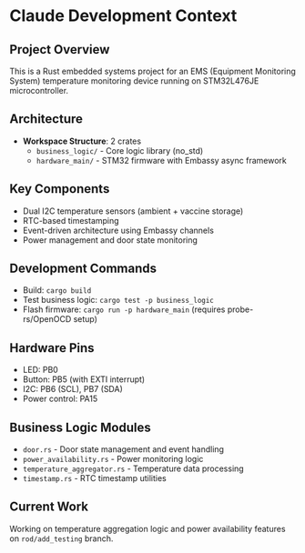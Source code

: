 # Claude Development Context

## Project Overview
This is a Rust embedded systems project for an EMS (Equipment Monitoring System) temperature monitoring device running on STM32L476JE microcontroller.

## Architecture
- **Workspace Structure**: 2 crates
  - `business_logic/` - Core logic library (no_std)
  - `hardware_main/` - STM32 firmware with Embassy async framework

## Key Components
- Dual I2C temperature sensors (ambient + vaccine storage)
- RTC-based timestamping
- Event-driven architecture using Embassy channels
- Power management and door state monitoring

## Development Commands
- Build: `cargo build`
- Test business logic: `cargo test -p business_logic`
- Flash firmware: `cargo run -p hardware_main` (requires probe-rs/OpenOCD setup)

## Hardware Pins
- LED: PB0
- Button: PB5 (with EXTI interrupt)
- I2C: PB6 (SCL), PB7 (SDA)
- Power control: PA15

## Business Logic Modules
- `door.rs` - Door state management and event handling
- `power_availability.rs` - Power monitoring logic
- `temperature_aggregator.rs` - Temperature data processing
- `timestamp.rs` - RTC timestamp utilities

## Current Work
Working on temperature aggregation logic and power availability features on `rod/add_testing` branch.
